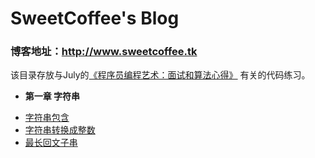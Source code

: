 # SweetCoffee's Blog

### 博客地址：http://www.sweetcoffee.tk

该目录存放与July的[《程序员编程艺术：面试和算法心得》](https://github.com/julycoding/The-Art-Of-Programming-By-July/tree/master/ebook/zh)
有关的代码练习。
* **第一章  字符串**
- [字符串包含](StringContain.cpp)
- [字符串转换成整数](StrToInt.cpp)
- [最长回文子串](LongestPalindromeSubStr.cpp)